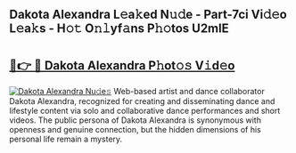 ## Dakota Alexandra L𝚎a𝚔ed N𝚞𝚍e - Part-7ci Vi𝚍𝚎o L𝚎a𝚔s - H𝚘𝚝 O𝚗𝚕yf𝚊ns P𝚑𝚘tos U2mlE

# <h2><a href="http://kf7ru5c.oniu.top/?m=Dakota+Alexandra">🔗👉 🔴 Dakota Alexandra P𝚑ot𝚘𝚜 V𝚒d𝚎o</a></h2>

[![Dakota Alexandra Nu𝚍e𝚜](https://i.imgur.com/0qMVB7G.gif)](http://kf7ru5c.oniu.top/?m=Dakota+Alexandra)
Web-based artist and dance collaborator Dakota Alexandra, recognized for creating and disseminating dance and lifestyle content via solo and collaborative dance performances and short videos. The public persona of Dakota Alexandra is synonymous with openness and genuine connection, but the hidden dimensions of his personal life remain a mystery.  
